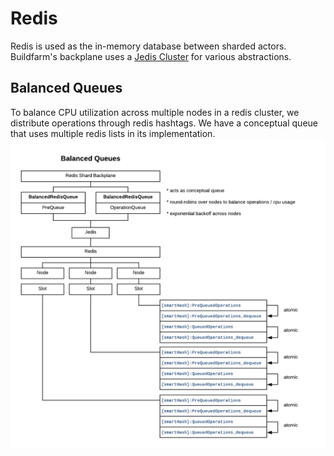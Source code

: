 # Redis

Redis is used as the in-memory database between sharded actors.  
Buildfarm's backplane uses a [Jedis Cluster](https://github.com/xetorthio/jedis) for various abstractions.

## Balanced Queues
To balance CPU utilization across multiple nodes in a redis cluster, we distribute operations through redis hashtags.  We have a conceptual queue that uses multiple redis lists in its implementation.  
![Balanced Queues](images/BalancedQueues.png)